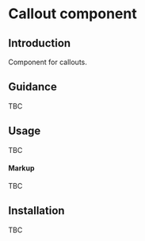 # Callout component

## Introduction

Component for callouts.

## Guidance

TBC

## Usage

TBC

#### Markup

TBC

## Installation

TBC
